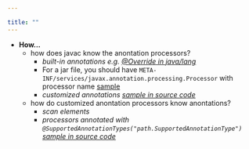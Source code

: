 ```yaml
---

title: "" 
---
```


- **How...**
  - how does javac know the anontation processors?
    - *built-in annotations e.g. [@Override in java/lang](https://github.com/openjdk/jdk/blob/master/src/java.base/share/classes/java/lang/Override.java)*
    - For a jar file, you should have `META-INF/services/javax.annotation.processing.Processor` with processor name [sample](https://riptutorial.com/java/example/19926/compile-time-processing-using-annotation-processor)
    - *customized annotations [sample in source code](https://github.com/openjdk/jdk/blob/master/test/langtools/tools/javac/processing/ReportOnImportedModuleAnnotation/mods-src1/annotation/annotation/ModuleWarn.java)*
  - how do customized anontation processors know anontations?
    - *scan elements*
    - *processors annotated with `@SupportedAnnotationTypes("path.SupportedAnnotationType")` [sample in source code](https://github.com/openjdk/jdk/blob/master/test/langtools/tools/javac/processing/ReportOnImportedModuleAnnotation/mods-src1/processor/processor/ModuleWarnProcessor.java)*
